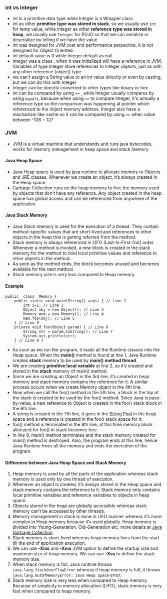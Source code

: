 ### int vs Integer
- int is a primitive data type while Integer is a Wrapper class
- int as other **primitive type was stored in stack**, so we usually use `int` for temp value, while Integer as other **reference type was stored in heap**, we usually use `Integer` for POJO so that we can serialize or deserialize by telling if we have the value
- int was designed for JVM cost and performance perpective, it is not designed for Object Oriented. 
- int default value is 0 while Integer default as null
- Integer was a class , when it was initialized will have a reference in JVM. Variables of type Integer store references to Integer objects, just as with any other reference (object) type
- we can't assign a String value to an int value directly or even by casting, but we can do this with Integer
- Integer can be directly converted to other types like binary or hex
- int can be compared by using `==` , while Integer usually compares by using `equals`, because when using `==` to compare Integer, it's actually a reference type so the comparison was happening at pointer which referenced to the object memory address, Integer also have a mechanism like cache so it can be compared by using `==` when value between -128 ~ 127
### JVM
- JVM is a virtual machine that understands and runs java bytecodes, works for memory management in heap space and stack memory
#### Java Heap Space
- Java Heap space is used by java runtime to allocate memory to Objects and JRE classes. Whenever we create an object, it’s always created in the Heap space.
- Garbage Collection runs on the heap memory to free the memory used by objects that don’t have any reference. Any object created in the heap space has global access and can be referenced from anywhere of the application.
####  Java Stack Memory
- Java Stack memory is used for the execution of a thread. They contain method-specific values that are short-lived and references to other objects in the heap that is getting referred from the method.
- Stack memory is always referenced in LIFO (Last-In-First-Out) order. Whenever a method is invoked, a new block is created in the stack memory for the method to hold local primitive values and reference to other objects in the method.
- As soon as the method ends, the block becomes unused and becomes available for the next method.  
- Stack memory size is very less compared to Heap memory.
#### Example
```
public  class  Memory { 
	public static void main(String[] args) { // Line 1  				    
		int i=1; // Line 2 
		Object obj = new Object(); // Line 3 
		Memory mem = new Memory(); // Line 4 	
		mem.foo(obj); // Line 5 
	} // Line 9  
	private void foo(Object param) { // Line 6 
		String str = param.toString(); // Line 7 	
		System.out.println(str); 
	} // Line 8 }
```
-   As soon as we run the program, it loads all the Runtime classes into the Heap space. When the **main()** method is found at line 1, Java Runtime creates **stack** memory to be used by **main() method thread**.
-   We are creating **primitive local variable** at line 2, so it’s created and stored in the **stack** memory of main() method.
-   Since we are creating an Object in the 3rd line, it’s created in heap memory and stack memory contains the reference for it. A similar process occurs when we create Memory object in the 4th line.
-   Now when we call the foo() method in the 5th line, a block in the top of the stack is created to be used by the foo() method. Since Java is pass-by-value, a new reference to Object is created in the foo() stack block in the 6th line.
-   A string is created in the 7th line, it goes in the  [String Pool](https://www.journaldev.com/797/what-is-java-string-pool "What is Java String Pool?")  in the heap space and a reference is created in the foo() stack space for it.
-   foo() method is terminated in the 8th line, at this time memory block allocated for foo() in stack becomes free.
-   In line 9, main() method terminates and the stack memory created for main() method is destroyed. Also, the program ends at this line, hence Java Runtime frees all the memory and ends the execution of the program.
#### Difference between Java Heap Space and Stack Memory
1.  Heap memory is used by all the parts of the application whereas stack memory is used only by one thread of execution.
2.  Whenever an object is created, it’s always stored in the Heap space and stack memory contains the reference to it. Stack memory only contains local primitive variables and reference variables to objects in heap space.
3.  Objects stored in the heap are globally accessible whereas stack memory can’t be accessed by other threads.
4.  Memory management in stack is done in LIFO manner whereas it’s more complex in Heap memory because it’s used globally. Heap memory is divided into Young-Generation, Old-Generation etc, more details at  [Java Garbage Collection](https://www.journaldev.com/2856/java-jvm-memory-model-memory-management-in-java).
5.  Stack memory is short-lived whereas heap memory lives from the start till the end of application execution.
6.  We can use  **-Xms**  and  **-Xmx**  JVM option to define the startup size and maximum size of heap memory. We can use  **-Xss**  to define the stack memory size.
7.  When stack memory is full, Java runtime throws  `java.lang.StackOverFlowError`  whereas if heap memory is full, it throws  `java.lang.OutOfMemoryError: Java Heap Space`  error.
8.  Stack memory size is very less when compared to Heap memory. Because of simplicity in memory allocation (LIFO), stack memory is very fast when compared to heap memory.
<!--stackedit_data:
eyJoaXN0b3J5IjpbNzg0MjEyNTA4XX0=
-->